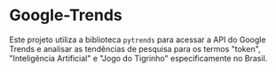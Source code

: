 # Google-Trends
Este projeto utiliza a biblioteca `pytrends` para acessar a API do Google Trends e analisar as tendências de pesquisa para os termos "token", "Inteligência Artificial" e "Jogo do Tigrinho" especificamente no Brasil.
